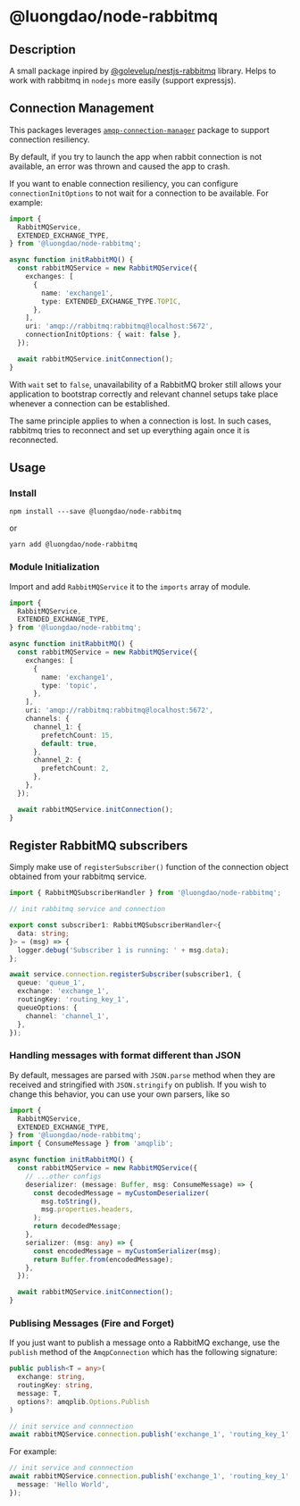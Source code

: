 # @luongdao/node-rabbitmq

## Description

A small package inpired by [@golevelup/nestjs-rabbitmq](https://github.com/golevelup/nestjs/tree/master/packages/rabbitmq) library. Helps to work with rabbitmq in `nodejs` more easily (support expressjs).

## Connection Management

This packages leverages [`amqp-connection-manager`](https://github.com/benbria/node-amqp-connection-manager) package to support connection resiliency.

By default, if you try to launch the app when rabbit connection is not available, an error was thrown and caused the app to crash.

If you want to enable connection resiliency, you can configure `connectionInitOptions` to not wait for a connection to be available. For example:

```typescript
import {
  RabbitMQService,
  EXTENDED_EXCHANGE_TYPE,
} from '@luongdao/node-rabbitmq';

async function initRabbitMQ() {
  const rabbitMQService = new RabbitMQService({
    exchanges: [
      {
        name: 'exchange1',
        type: EXTENDED_EXCHANGE_TYPE.TOPIC,
      },
    ],
    uri: 'amqp://rabbitmq:rabbitmq@localhost:5672',
    connectionInitOptions: { wait: false },
  });

  await rabbitMQService.initConnection();
}
```

With `wait` set to `false`, unavailability of a RabbitMQ broker still allows your application to bootstrap correctly and relevant channel setups take place whenever a connection can be established.

The same principle applies to when a connection is lost. In such cases, rabbitmq tries to reconnect and set up everything again once it is reconnected.

## Usage

### Install

`npm install ---save @luongdao/node-rabbitmq`

or

`yarn add @luongdao/node-rabbitmq`

### Module Initialization

Import and add `RabbitMQService` it to the `imports` array of module.

```typescript
import {
  RabbitMQService,
  EXTENDED_EXCHANGE_TYPE,
} from '@luongdao/node-rabbitmq';

async function initRabbitMQ() {
  const rabbitMQService = new RabbitMQService({
    exchanges: [
      {
        name: 'exchange1',
        type: 'topic',
      },
    ],
    uri: 'amqp://rabbitmq:rabbitmq@localhost:5672',
    channels: {
      channel_1: {
        prefetchCount: 15,
        default: true,
      },
      channel_2: {
        prefetchCount: 2,
      },
    },
  });

  await rabbitMQService.initConnection();
}
```

## Register RabbitMQ subscribers

Simply make use of `registerSubscriber()` function of the connection object obtained from your rabbitmq service.

```typescript
import { RabbitMQSubscriberHandler } from '@luongdao/node-rabbitmq';

// init rabbitmq service and connection

export const subscriber1: RabbitMQSubscriberHandler<{
  data: string;
}> = (msg) => {
  logger.debug('Subscriber 1 is running: ' + msg.data);
};

await service.connection.registerSubscriber(subscriber1, {
  queue: 'queue_1',
  exchange: 'exchange_1',
  routingKey: 'routing_key_1',
  queueOptions: {
    channel: 'channel_1',
  },
});
```

### Handling messages with format different than JSON

By default, messages are parsed with `JSON.parse` method when they are received and stringified with `JSON.stringify` on publish.
If you wish to change this behavior, you can use your own parsers, like so

```typescript
import {
  RabbitMQService,
  EXTENDED_EXCHANGE_TYPE,
} from '@luongdao/node-rabbitmq';
import { ConsumeMessage } from 'amqplib';

async function initRabbitMQ() {
  const rabbitMQService = new RabbitMQService({
    // ...other configs
    deserializer: (message: Buffer, msg: ConsumeMessage) => {
      const decodedMessage = myCustomDeserializer(
        msg.toString(),
        msg.properties.headers,
      );
      return decodedMessage;
    },
    serializer: (msg: any) => {
      const encodedMessage = myCustomSerializer(msg);
      return Buffer.from(encodedMessage);
    },
  });

  await rabbitMQService.initConnection();
}
```

### Publising Messages (Fire and Forget)

If you just want to publish a message onto a RabbitMQ exchange, use the `publish` method of the `AmqpConnection` which has the following signature:

```typescript
public publish<T = any>(
  exchange: string,
  routingKey: string,
  message: T,
  options?: amqplib.Options.Publish
)

// init service and connnection
await rabbitMQService.connection.publish('exchange_1', 'routing_key_1', {message: 'Hello World'})
```

For example:

```typescript
// init service and connnection
await rabbitMQService.connection.publish('exchange_1', 'routing_key_1', {
  message: 'Hello World',
});
```
